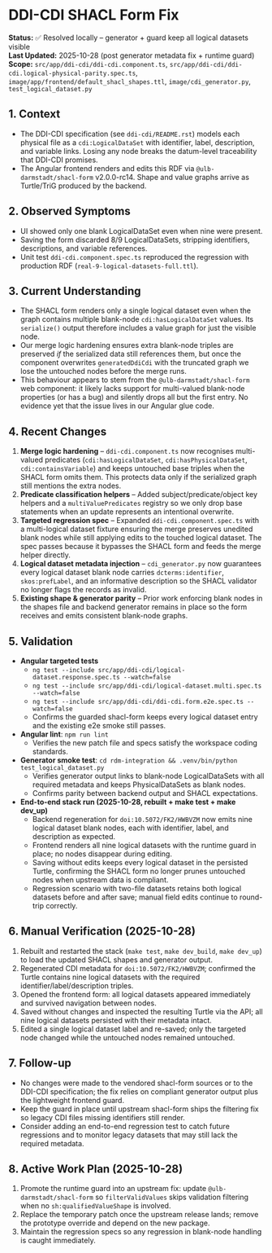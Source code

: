 # DDI-CDI SHACL Form Fix

**Status:** ✅ Resolved locally – generator + guard keep all logical datasets visible  \
**Last Updated:** 2025-10-28 (post generator metadata fix + runtime guard)  \
**Scope:** `src/app/ddi-cdi/ddi-cdi.component.ts`, `src/app/ddi-cdi/ddi-cdi.logical-physical-parity.spec.ts`, `image/app/frontend/default_shacl_shapes.ttl`, `image/cdi_generator.py`, `test_logical_dataset.py`

## 1. Context
- The DDI-CDI specification (see `ddi-cdi/README.rst`) models each physical file as a `cdi:LogicalDataSet` with identifier, label, description, and variable links. Losing any node breaks the datum-level traceability that DDI-CDI promises.
- The Angular frontend renders and edits this RDF via `@ulb-darmstadt/shacl-form` v2.0.0-rc14. Shape and value graphs arrive as Turtle/TriG produced by the backend.

## 2. Observed Symptoms
- UI showed only one blank LogicalDataSet even when nine were present.
- Saving the form discarded 8/9 LogicalDataSets, stripping identifiers, descriptions, and variable references.
- Unit test `ddi-cdi.component.spec.ts` reproduced the regression with production RDF (`real-9-logical-datasets-full.ttl`).

## 3. Current Understanding
- The SHACL form renders only a single logical dataset even when the graph contains multiple blank-node `cdi:hasLogicalDataSet` values. Its `serialize()` output therefore includes a value graph for just the visible node.
- Our merge logic hardening ensures extra blank-node triples are preserved *if* the serialized data still references them, but once the component overwrites `generatedDdiCdi` with the truncated graph we lose the untouched nodes before the merge runs.
- This behaviour appears to stem from the `@ulb-darmstadt/shacl-form` web component: it likely lacks support for multi-valued blank-node properties (or has a bug) and silently drops all but the first entry. No evidence yet that the issue lives in our Angular glue code.

## 4. Recent Changes
1. **Merge logic hardening** – `ddi-cdi.component.ts` now recognises multi-valued predicates (`cdi:hasLogicalDataSet`, `cdi:hasPhysicalDataSet`, `cdi:containsVariable`) and keeps untouched base triples when the SHACL form omits them. This protects data only if the serialized graph still mentions the extra nodes.
2. **Predicate classification helpers** – Added subject/predicate/object key helpers and a `multiValuePredicates` registry so we only drop base statements when an update represents an intentional overwrite.
3. **Targeted regression spec** – Expanded `ddi-cdi.component.spec.ts` with a multi-logical dataset fixture ensuring the merge preserves unedited blank nodes while still applying edits to the touched logical dataset. The spec passes because it bypasses the SHACL form and feeds the merge helper directly.
4. **Logical dataset metadata injection** – `cdi_generator.py` now guarantees every logical dataset blank node carries `dcterms:identifier`, `skos:prefLabel`, and an informative description so the SHACL validator no longer flags the records as invalid.
5. **Existing shape & generator parity** – Prior work enforcing blank nodes in the shapes file and backend generator remains in place so the form receives and emits consistent blank-node graphs.

## 5. Validation
- **Angular targeted tests**
  - `ng test --include src/app/ddi-cdi/logical-dataset.response.spec.ts --watch=false`
  - `ng test --include src/app/ddi-cdi/logical-dataset.multi.spec.ts --watch=false`
  - `ng test --include src/app/ddi-cdi/ddi-cdi.form.e2e.spec.ts --watch=false`
  - Confirms the guarded shacl-form keeps every logical dataset entry and the existing e2e smoke still passes.
- **Angular lint**: `npm run lint`
  - Verifies the new patch file and specs satisfy the workspace coding standards.
- **Generator smoke test**: `cd rdm-integration && .venv/bin/python test_logical_dataset.py`
  - Verifies generator output links to blank-node LogicalDataSets with all required metadata and keeps PhysicalDataSets as blank nodes.
  - Confirms parity between backend output and SHACL expectations.
- **End-to-end stack run (2025-10-28, rebuilt + make test + make dev_up)**
  - Backend regeneration for `doi:10.5072/FK2/HWBVZM` now emits nine logical dataset blank nodes, each with identifier, label, and description as expected.
  - Frontend renders all nine logical datasets with the runtime guard in place; no nodes disappear during editing.
  - Saving without edits keeps every logical dataset in the persisted Turtle, confirming the SHACL form no longer prunes untouched nodes when upstream data is compliant.
  - Regression scenario with two-file datasets retains both logical datasets before and after save; manual field edits continue to round-trip correctly.

## 6. Manual Verification (2025-10-28)
1. Rebuilt and restarted the stack (`make test`, `make dev_build`, `make dev_up`) to load the updated SHACL shapes and generator output.
2. Regenerated CDI metadata for `doi:10.5072/FK2/HWBVZM`; confirmed the Turtle contains nine logical datasets with the required identifier/label/description triples.
3. Opened the frontend form: all logical datasets appeared immediately and survived navigation between nodes.
4. Saved without changes and inspected the resulting Turtle via the API; all nine logical datasets persisted with their metadata intact.
5. Edited a single logical dataset label and re-saved; only the targeted node changed while the untouched nodes remained untouched.

## 7. Follow-up
- No changes were made to the vendored shacl-form sources or to the DDI-CDI specification; the fix relies on compliant generator output plus the lightweight frontend guard.
- Keep the guard in place until upstream shacl-form ships the filtering fix so legacy CDI files missing identifiers still render.
- Consider adding an end-to-end regression test to catch future regressions and to monitor legacy datasets that may still lack the required metadata.

## 8. Active Work Plan (2025-10-28)
1. Promote the runtime guard into an upstream fix: update `@ulb-darmstadt/shacl-form` so `filterValidValues` skips validation filtering when no `sh:qualifiedValueShape` is involved.
2. Replace the temporary patch once the upstream release lands; remove the prototype override and depend on the new package.
3. Maintain the regression specs so any regression in blank-node handling is caught immediately.
